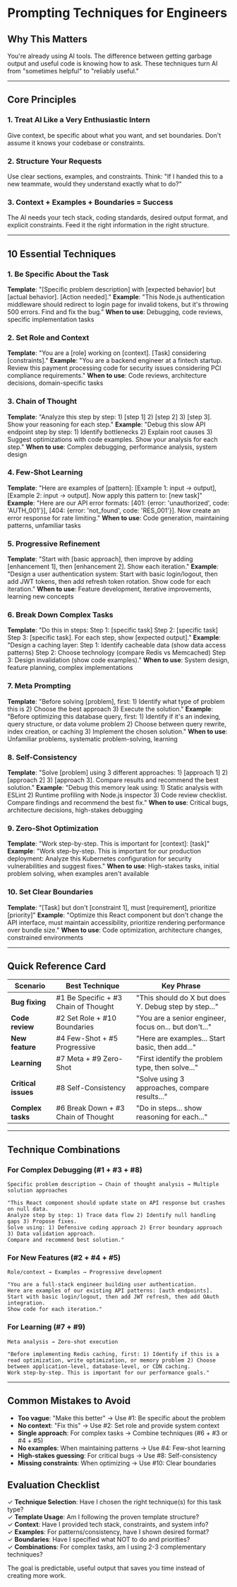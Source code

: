 # Prompting Techniques for Engineers

## Why This Matters
You're already using AI tools. The difference between getting garbage output and useful code is knowing how to ask. These techniques turn AI from "sometimes helpful" to "reliably useful."

---

## Core Principles

### **1. Treat AI Like a Very Enthusiastic Intern**
Give context, be specific about what you want, and set boundaries. Don't assume it knows your codebase or constraints.

### **2. Structure Your Requests**
Use clear sections, examples, and constraints. Think: "If I handed this to a new teammate, would they understand exactly what to do?"

### **3. Context + Examples + Boundaries = Success**
The AI needs your tech stack, coding standards, desired output format, and explicit constraints. Feed it the right information in the right structure.

---

## 10 Essential Techniques

### **1. Be Specific About the Task**
**Template**: "[Specific problem description] with [expected behavior] but [actual behavior]. [Action needed]."
**Example**: "This Node.js authentication middleware should redirect to login page for invalid tokens, but it's throwing 500 errors. Find and fix the bug."
**When to use**: Debugging, code reviews, specific implementation tasks

### **2. Set Role and Context**
**Template**: "You are a [role] working on [context]. [Task] considering [constraints]."
**Example**: "You are a backend engineer at a fintech startup. Review this payment processing code for security issues considering PCI compliance requirements."
**When to use**: Code reviews, architecture decisions, domain-specific tasks

### **3. Chain of Thought**
**Template**: "Analyze this step by step: 1) [step 1] 2) [step 2] 3) [step 3]. Show your reasoning for each step."
**Example**: "Debug this slow API endpoint step by step: 1) Identify bottlenecks 2) Explain root causes 3) Suggest optimizations with code examples. Show your analysis for each step."
**When to use**: Complex debugging, performance analysis, system design

### **4. Few-Shot Learning**
**Template**: "Here are examples of [pattern]: [Example 1: input → output], [Example 2: input → output]. Now apply this pattern to: [new task]"
**Example**: "Here are our API error formats: [401: {error: 'unauthorized', code: 'AUTH_001'}], [404: {error: 'not_found', code: 'RES_001'}]. Now create an error response for rate limiting."
**When to use**: Code generation, maintaining patterns, unfamiliar tasks

### **5. Progressive Refinement**
**Template**: "Start with [basic approach], then improve by adding [enhancement 1], then [enhancement 2]. Show each iteration."
**Example**: "Design a user authentication system: Start with basic login/logout, then add JWT tokens, then add refresh token rotation. Show code for each iteration."
**When to use**: Feature development, iterative improvements, learning new concepts

### **6. Break Down Complex Tasks**
**Template**: "Do this in steps: Step 1: [specific task] Step 2: [specific task] Step 3: [specific task]. For each step, show [expected output]."
**Example**: "Design a caching layer: Step 1: Identify cacheable data (show data access patterns) Step 2: Choose technology (compare Redis vs Memcached) Step 3: Design invalidation (show code examples)."
**When to use**: System design, feature planning, complex implementations

### **7. Meta Prompting**
**Template**: "Before solving [problem], first: 1) Identify what type of problem this is 2) Choose the best approach 3) Execute the solution."
**Example**: "Before optimizing this database query, first: 1) Identify if it's an indexing, query structure, or data volume problem 2) Choose between query rewrite, index creation, or caching 3) Implement the chosen solution."
**When to use**: Unfamiliar problems, systematic problem-solving, learning

### **8. Self-Consistency**
**Template**: "Solve [problem] using 3 different approaches: 1) [approach 1] 2) [approach 2] 3) [approach 3]. Compare results and recommend the best solution."
**Example**: "Debug this memory leak using: 1) Static analysis with ESLint 2) Runtime profiling with Node.js inspector 3) Code review checklist. Compare findings and recommend the best fix."
**When to use**: Critical bugs, architecture decisions, high-stakes debugging

### **9. Zero-Shot Optimization**
**Template**: "Work step-by-step. This is important for [context]: [task]"
**Example**: "Work step-by-step. This is important for our production deployment: Analyze this Kubernetes configuration for security vulnerabilities and suggest fixes."
**When to use**: High-stakes tasks, initial problem solving, when examples aren't available

### **10. Set Clear Boundaries**
**Template**: "[Task] but don't [constraint 1], must [requirement], prioritize [priority]"
**Example**: "Optimize this React component but don't change the API interface, must maintain accessibility, prioritize rendering performance over bundle size."
**When to use**: Code optimization, architecture changes, constrained environments

---

## Quick Reference Card

| **Scenario** | **Best Technique** | **Key Phrase** |
|-------------|-------------------|----------------|
| **Bug fixing** | #1 Be Specific + #3 Chain of Thought | "This should do X but does Y. Debug step by step..." |
| **Code review** | #2 Set Role + #10 Boundaries | "You are a senior engineer, focus on... but don't..." |
| **New feature** | #4 Few-Shot + #5 Progressive | "Here are examples... Start basic, then add..." |
| **Learning** | #7 Meta + #9 Zero-Shot | "First identify the problem type, then solve..." |
| **Critical issues** | #8 Self-Consistency | "Solve using 3 approaches, compare results..." |
| **Complex tasks** | #6 Break Down + #3 Chain of Thought | "Do in steps... show reasoning for each..." |

---

## Technique Combinations

### **For Complex Debugging (#1 + #3 + #8)**
```
Specific problem description → Chain of thought analysis → Multiple solution approaches

"This React component should update state on API response but crashes on null data. 
Analyze step by step: 1) Trace data flow 2) Identify null handling gaps 3) Propose fixes.
Solve using: 1) Defensive coding approach 2) Error boundary approach 3) Data validation approach.
Compare and recommend best solution."
```

### **For New Features (#2 + #4 + #5)**
```
Role/context → Examples → Progressive development

"You are a full-stack engineer building user authentication.
Here are examples of our existing API patterns: [auth endpoints].
Start with basic login/logout, then add JWT refresh, then add OAuth integration.
Show code for each iteration."
```

### **For Learning (#7 + #9)**
```
Meta analysis → Zero-shot execution

"Before implementing Redis caching, first: 1) Identify if this is a read optimization, write optimization, or memory problem 2) Choose between application-level, database-level, or CDN caching.
Work step-by-step. This is important for our performance goals."
```

---

## Common Mistakes to Avoid

- **Too vague**: "Make this better" → Use #1: Be specific about the problem
- **No context**: "Fix this" → Use #2: Set role and provide system context  
- **Single approach**: For complex tasks → Combine techniques (#6 + #3 or #4 + #5)
- **No examples**: When maintaining patterns → Use #4: Few-shot learning
- **High-stakes guessing**: For critical bugs → Use #8: Self-consistency
- **Missing constraints**: When optimizing → Use #10: Clear boundaries

## Evaluation Checklist

✓ **Technique Selection**: Have I chosen the right technique(s) for this task type?  
✓ **Template Usage**: Am I following the proven template structure?  
✓ **Context**: Have I provided tech stack, constraints, and system info?  
✓ **Examples**: For patterns/consistency, have I shown desired format?  
✓ **Boundaries**: Have I specified what NOT to do and priorities?  
✓ **Combinations**: For complex tasks, am I using 2-3 complementary techniques?  

The goal is predictable, useful output that saves you time instead of creating more work.